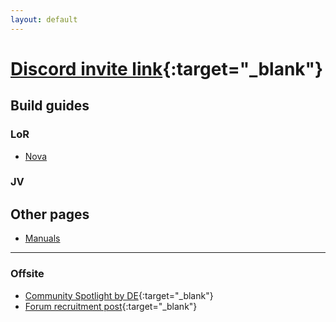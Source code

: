 ```yaml
---
layout: default
---
```

# [Discord invite link](https://discord.gg/fHbhAA7){:target="_blank"}

## Build guides

### LoR

- [Nova](builds/lor/nova)

### JV

## Other pages

- [Manuals](manuals)

* * *

### Offsite

- [Community Spotlight by DE](https://www.warframe.com/news/community-spotlight-the-raid-school-bus){:target="_blank"}
- [Forum recruitment post](https://forums.warframe.com/topic/690039-warframe-raid-school-bus/){:target="_blank"}